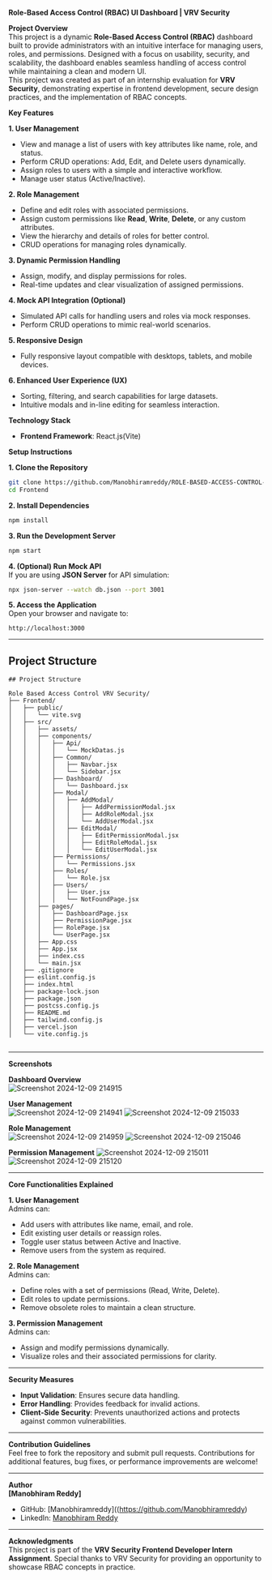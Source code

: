 **Role-Based Access Control (RBAC) UI Dashboard  | VRV Security**

**Project Overview**  
This project is a dynamic **Role-Based Access Control (RBAC)** dashboard built to provide administrators with an intuitive interface for managing users, roles, and permissions. Designed with a focus on usability, security, and scalability, the dashboard enables seamless handling of access control while maintaining a clean and modern UI.  
This project was created as part of an internship evaluation for **VRV Security**, demonstrating expertise in frontend development, secure design practices, and the implementation of RBAC concepts.  

**Key Features**  

**1. User Management**  
- View and manage a list of users with key attributes like name, role, and status.  
- Perform CRUD operations: Add, Edit, and Delete users dynamically.  
- Assign roles to users with a simple and interactive workflow.  
- Manage user status (Active/Inactive).  

**2. Role Management**  
- Define and edit roles with associated permissions.  
- Assign custom permissions like **Read**, **Write**, **Delete**, or any custom attributes.  
- View the hierarchy and details of roles for better control.  
- CRUD operations for managing roles dynamically.  

**3. Dynamic Permission Handling**  
- Assign, modify, and display permissions for roles.  
- Real-time updates and clear visualization of assigned permissions.  

**4. Mock API Integration (Optional)**  
- Simulated API calls for handling users and roles via mock responses.  
- Perform CRUD operations to mimic real-world scenarios.  

**5. Responsive Design**  
- Fully responsive layout compatible with desktops, tablets, and mobile devices.  

**6. Enhanced User Experience (UX)**  
- Sorting, filtering, and search capabilities for large datasets.  
- Intuitive modals and in-line editing for seamless interaction.  

**Technology Stack**  

- **Frontend Framework**: React.js(Vite)

**Setup Instructions**  

**1. Clone the Repository**  
```bash  
git clone https://github.com/Manobhiramreddy/ROLE-BASED-ACCESS-CONTROL-VRV-SECURITY.git
cd Frontend
```  

**2. Install Dependencies**  
```bash  
npm install  
```  

**3. Run the Development Server**  
```bash  
npm start  
```  

**4. (Optional) Run Mock API**  
If you are using **JSON Server** for API simulation:  
```bash  
npx json-server --watch db.json --port 3001  
```  

**5. Access the Application**  
Open your browser and navigate to:  
```
http://localhost:3000  
```  

---

## **Project Structure**  

```
## Project Structure

Role Based Access Control VRV Security/
├── Frontend/
│   ├── public/
│   │   └── vite.svg
│   ├── src/
│   │   ├── assets/
│   │   ├── components/
│   │   │   ├── Api/
│   │   │   │   └── MockDatas.js
│   │   │   ├── Common/
│   │   │   │   ├── Navbar.jsx
│   │   │   │   └── Sidebar.jsx
│   │   │   ├── Dashboard/
│   │   │   │   └── Dashboard.jsx
│   │   │   ├── Modal/
│   │   │   │   ├── AddModal/
│   │   │   │   │   ├── AddPermissionModal.jsx
│   │   │   │   │   ├── AddRoleModal.jsx
│   │   │   │   │   └── AddUserModal.jsx
│   │   │   │   ├── EditModal/
│   │   │   │   │   ├── EditPermissionModal.jsx
│   │   │   │   │   ├── EditRoleModal.jsx
│   │   │   │   │   └── EditUserModal.jsx
│   │   │   ├── Permissions/
│   │   │   │   └── Permissions.jsx
│   │   │   ├── Roles/
│   │   │   │   └── Role.jsx
│   │   │   ├── Users/
│   │   │   │   ├── User.jsx
│   │   │   │   └── NotFoundPage.jsx
│   │   ├── pages/
│   │   │   ├── DashboardPage.jsx
│   │   │   ├── PermissionPage.jsx
│   │   │   ├── RolePage.jsx
│   │   │   └── UserPage.jsx
│   │   ├── App.css
│   │   ├── App.jsx
│   │   ├── index.css
│   │   └── main.jsx
│   ├── .gitignore
│   ├── eslint.config.js
│   ├── index.html
│   ├── package-lock.json
│   ├── package.json
│   ├── postcss.config.js
│   ├── README.md
│   ├── tailwind.config.js
│   ├── vercel.json
│   └── vite.config.js
  
```  

---
**Screenshots**  

**Dashboard Overview**  
![Screenshot 2024-12-09 214915](https://github.com/user-attachments/assets/76e18aa0-46f3-4be5-a0b0-e62696c24168)
 
**User Management**  
![Screenshot 2024-12-09 214941](https://github.com/user-attachments/assets/d22d10e1-f55f-43e6-8ba5-4ba941940f38)
![Screenshot 2024-12-09 215033](https://github.com/user-attachments/assets/1d6b5276-12ab-44ca-b21a-a33471f7facb)

 
**Role Management**  
![Screenshot 2024-12-09 214959](https://github.com/user-attachments/assets/547e6c88-dadf-4380-9a1a-7742b0231063)
![Screenshot 2024-12-09 215046](https://github.com/user-attachments/assets/a440e595-0101-4fef-86d1-6f9c4fb5d182)


**Permission Management**
![Screenshot 2024-12-09 215011](https://github.com/user-attachments/assets/ea3b10cc-c9bb-4a63-ad41-88d0b7e402b6)
![Screenshot 2024-12-09 215120](https://github.com/user-attachments/assets/031a89fc-efc3-4893-8f9c-1b8fff867e73)


---

**Core Functionalities Explained**  

**1. User Management**  
Admins can:  
- Add users with attributes like name, email, and role.  
- Edit existing user details or reassign roles.  
- Toggle user status between Active and Inactive.  
- Remove users from the system as required.  

**2. Role Management**  
Admins can:  
- Define roles with a set of permissions (Read, Write, Delete).  
- Edit roles to update permissions.  
- Remove obsolete roles to maintain a clean structure.  

**3. Permission Management**  
Admins can:  
- Assign and modify permissions dynamically.  
- Visualize roles and their associated permissions for clarity.  

---

**Security Measures**  
- **Input Validation**: Ensures secure data handling.  
- **Error Handling**: Provides feedback for invalid actions.  
- **Client-Side Security**: Prevents unauthorized actions and protects against common vulnerabilities.  

---
**Contribution Guidelines**  
Feel free to fork the repository and submit pull requests. Contributions for additional features, bug fixes, or performance improvements are welcome!  

---
**Author**  
**[Manobhiram Reddy]**  
- GitHub: [Manobhiramreddy]((https://github.com/Manobhiramreddy) 
- LinkedIn: [Manobhiram Reddy](https://www.linkedin.com/in/bodapatla-manobhiramreddy/)  

---
**Acknowledgments**  
This project is part of the **VRV Security Frontend Developer Intern Assignment**. Special thanks to VRV Security for providing an opportunity to showcase RBAC concepts in practice.  
